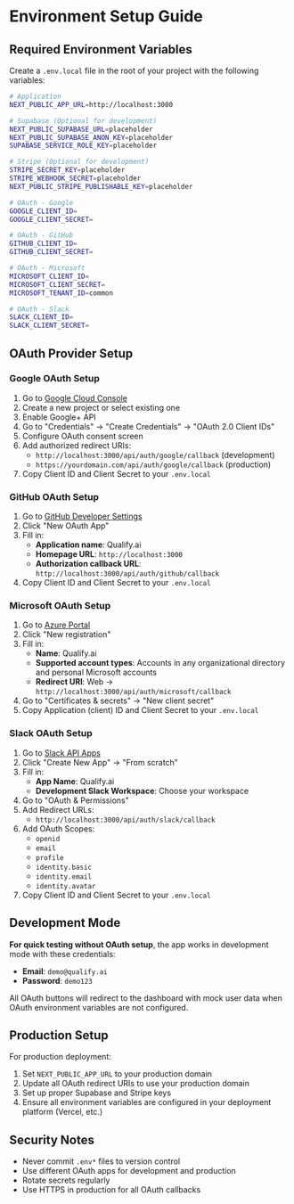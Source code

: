 # Environment Setup Guide

## Required Environment Variables

Create a `.env.local` file in the root of your project with the following variables:

```bash
# Application
NEXT_PUBLIC_APP_URL=http://localhost:3000

# Supabase (Optional for development)
NEXT_PUBLIC_SUPABASE_URL=placeholder
NEXT_PUBLIC_SUPABASE_ANON_KEY=placeholder
SUPABASE_SERVICE_ROLE_KEY=placeholder

# Stripe (Optional for development)
STRIPE_SECRET_KEY=placeholder
STRIPE_WEBHOOK_SECRET=placeholder
NEXT_PUBLIC_STRIPE_PUBLISHABLE_KEY=placeholder

# OAuth - Google
GOOGLE_CLIENT_ID=
GOOGLE_CLIENT_SECRET=

# OAuth - GitHub  
GITHUB_CLIENT_ID=
GITHUB_CLIENT_SECRET=

# OAuth - Microsoft
MICROSOFT_CLIENT_ID=
MICROSOFT_CLIENT_SECRET=
MICROSOFT_TENANT_ID=common

# OAuth - Slack
SLACK_CLIENT_ID=
SLACK_CLIENT_SECRET=
```

## OAuth Provider Setup

### Google OAuth Setup

1. Go to [Google Cloud Console](https://console.cloud.google.com/apis/credentials)
2. Create a new project or select existing one
3. Enable Google+ API
4. Go to "Credentials" → "Create Credentials" → "OAuth 2.0 Client IDs"
5. Configure OAuth consent screen
6. Add authorized redirect URIs:
   - `http://localhost:3000/api/auth/google/callback` (development)
   - `https://yourdomain.com/api/auth/google/callback` (production)
7. Copy Client ID and Client Secret to your `.env.local`

### GitHub OAuth Setup

1. Go to [GitHub Developer Settings](https://github.com/settings/developers)
2. Click "New OAuth App"
3. Fill in:
   - **Application name**: Qualify.ai
   - **Homepage URL**: `http://localhost:3000`
   - **Authorization callback URL**: `http://localhost:3000/api/auth/github/callback`
4. Copy Client ID and Client Secret to your `.env.local`

### Microsoft OAuth Setup

1. Go to [Azure Portal](https://portal.azure.com/#blade/Microsoft_AAD_RegisteredApps/ApplicationsListBlade)
2. Click "New registration"
3. Fill in:
   - **Name**: Qualify.ai
   - **Supported account types**: Accounts in any organizational directory and personal Microsoft accounts
   - **Redirect URI**: Web → `http://localhost:3000/api/auth/microsoft/callback`
4. Go to "Certificates & secrets" → "New client secret"
5. Copy Application (client) ID and Client Secret to your `.env.local`

### Slack OAuth Setup

1. Go to [Slack API Apps](https://api.slack.com/apps)
2. Click "Create New App" → "From scratch"
3. Fill in:
   - **App Name**: Qualify.ai
   - **Development Slack Workspace**: Choose your workspace
4. Go to "OAuth & Permissions"
5. Add Redirect URLs:
   - `http://localhost:3000/api/auth/slack/callback`
6. Add OAuth Scopes:
   - `openid`
   - `email` 
   - `profile`
   - `identity.basic`
   - `identity.email`
   - `identity.avatar`
7. Copy Client ID and Client Secret to your `.env.local`

## Development Mode

**For quick testing without OAuth setup**, the app works in development mode with these credentials:

- **Email**: `demo@qualify.ai`
- **Password**: `demo123`

All OAuth buttons will redirect to the dashboard with mock user data when OAuth environment variables are not configured.

## Production Setup

For production deployment:

1. Set `NEXT_PUBLIC_APP_URL` to your production domain
2. Update all OAuth redirect URIs to use your production domain
3. Set up proper Supabase and Stripe keys
4. Ensure all environment variables are configured in your deployment platform (Vercel, etc.)

## Security Notes

- Never commit `.env*` files to version control
- Use different OAuth apps for development and production
- Rotate secrets regularly
- Use HTTPS in production for all OAuth callbacks 